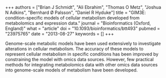 +++
authors = ["Brian J Schmidt", "Ali Ebrahim", "Thomas O Metz", "Joshua N Adkins", "Bernhard Ø Palsson", "Daniel R Hyduke"]
title = "GIM3E: condition-specific models of cellular metabolism developed from metabolomics and expression data."
journal = "Bioinformatics (Oxford, England)"
what = "article"
doi = "10.1093/bioinformatics/btt493"
pubmed = "23975765"
date = "2013-08-27"
keywords = []
+++

Genome-scale metabolic models have been used extensively to investigate alterations in cellular metabolism. The accuracy of these models to represent cellular metabolism in specific conditions has been improved by constraining the model with omics data sources. However, few practical methods for integrating metabolomics data with other omics data sources into genome-scale models of metabolism have been developed.